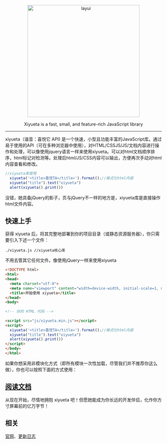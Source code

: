 <p align=center>
  <a href="http://www.layui.com">
    <img src="http://xiyueta/images/logo-2.png" alt="layui" width="360">
  </a>
</p>
<p align=center>
  Xiyueta is a fast, small, and feature-rich JavaScript library
</p>


---

xiyueta（谐音：喜悦它 API) 是一个快速，小型且功能丰富的JavaScript库。通过易于使用的API（可在多种浏览器中使用），对HTML/CSSJS/JS/文档内容进行操作和处理，可以像使用jquery语言一样来使用xiyueta。可以对html文档顺序排序，html标记对检测等。处理后html/JS/CSS内容可以输出，方便再次手动对html内容查看和修改。



```js
//xiyueta库使用
  xiyueta('<title>喜悦TA</title>').format();//格式化html内容
  xiyueta("title").text("xiyueta")
  alert(xiyueta().print())
```
没错，她具备jQuery的影子，页与jQuery不一样的地方是，xiyueta库是直接操作html文件内容。


## 快速上手

获得 xiyueta 后，将其完整地部署到你的项目目录（或静态资源服务器），你只需要引入下述一个文件：

```
./xiyueta.js //xiyueta核心库
```

不用去管其它任何文件。像使用jQuery一样来使用xiyueta

```html
<!DOCTYPE html>
<html>
<head>
  <meta charset="utf-8">
  <meta name="viewport" content="width=device-width, initial-scale=1, maximum-scale=1">
  <title>开始使用 xiyueta</title>
</head>
<body>
 
<!-- 你的 HTML 代码 -->
 
<script src="js/xiyueta.min.js"></script>
<script>
  xiyueta('<title>喜悦TA</title>').format();//格式化html内容
  xiyueta("title").text("xiyueta")
  alert(xiyueta().print())
</script> 
</body>
</html>
```

如果你想采用非模块化方式（即所有模块一次性加载，尽管我们并不推荐你这么做），你也可以按照下面的方式使用：

## [阅读文档](http://www.xiyueta.com/)
从现在开始，尽情地拥抱 xiyueta 吧！但愿她能成为你长远的开发伴侣，化作你方寸屏幕前的亿万字节！

## 相关
[官网](http://www.xiyueta.com/)、[更新日志](http://xiyueta.com/doc/changelog.asp)